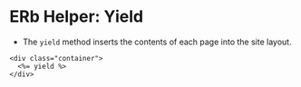 # ERb Helper: Yield


- The `yield` method inserts the contents of each page into the site layout.

```erb
<div class="container">
  <%= yield %>
</div>
```